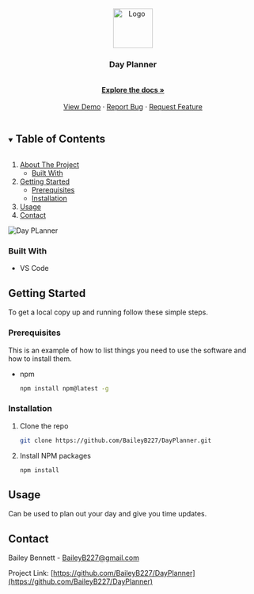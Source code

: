 <br />
<p align="center">
  <a href="https://github.com/BaileyB227/DayPlanner">
    <img src="images/logo.png" alt="Logo" width="80" height="80">
  </a>

  <h3 align="center">Day Planner</h3>

  <p align="center">
    <br />
    <a href="https://github.com/BaileyB227/DayPlanner"><strong>Explore the docs »</strong></a>
    <br />
    <br />
    <a href="https://github.com/BaileyB227/DayPlanner">View Demo</a>
    ·
    <a href="https://github.com/BaileyB227/DayPlanner/issues">Report Bug</a>
    ·
    <a href="https://github.com/BaileyB227/DayPlanner/issues">Request Feature</a>
  </p>
</p>


<details open="open">
  <summary><h2 style="display: inline-block">Table of Contents</h2></summary>
  <ol>
    <li>
      <a href="#about-the-project">About The Project</a>
      <ul>
        <li><a href="#built-with">Built With</a></li>
      </ul>
    </li>
    <li>
      <a href="#getting-started">Getting Started</a>
      <ul>
        <li><a href="#prerequisites">Prerequisites</a></li>
        <li><a href="#installation">Installation</a></li>
      </ul>
    </li>
    <li><a href="#usage">Usage</a></li>
    <li><a href="#contact">Contact</a></li>
  </ol>
</details>

![Day PLanner](Homework5\DayPlanner.png)

### Built With

* VS Code



## Getting Started

To get a local copy up and running follow these simple steps.

### Prerequisites

This is an example of how to list things you need to use the software and how to install them.
* npm
  ```sh
  npm install npm@latest -g
  ```

### Installation

1. Clone the repo
   ```sh
   git clone https://github.com/BaileyB227/DayPlanner.git
   ```
2. Install NPM packages
   ```sh
   npm install
   ```



## Usage

Can be used to plan out your day and give you time updates.


<!-- CONTACT -->
## Contact

Bailey Bennett - BaileyB227@gmail.com

Project Link: [https://github.com/BaileyB227/DayPlanner](https://github.com/BaileyB227/DayPlanner)